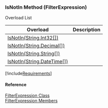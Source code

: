﻿### IsNotIn Method (FilterExpression)

Overload List

| Overload | Description |
| --- | --- |
| [IsNotIn(String,Int32\[\])](fcSDK~FChoice.Foundation.Filters.FilterExpression~IsNotIn(String,Int32[]).md) |   |
| [IsNotIn(String,Decimal\[\])](fcSDK~FChoice.Foundation.Filters.FilterExpression~IsNotIn(String,Decimal[]).md) |   |
| [IsNotIn(String,String\[\])](fcSDK~FChoice.Foundation.Filters.FilterExpression~IsNotIn(String,String[]).md) |   |
| [IsNotIn(String,DateTime\[\])](fcSDK~FChoice.Foundation.Filters.FilterExpression~IsNotIn(String,DateTime[]).md) |   |

[!include[Requirements](../partials/requirements.md)]



#### Reference

[FilterExpression Class](fcSDK~FChoice.Foundation.Filters.FilterExpression.md)  
[FilterExpression Members](fcSDK~FChoice.Foundation.Filters.FilterExpression_members.md)
